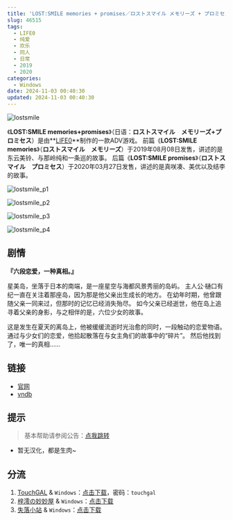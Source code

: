```yaml
---
title: 'LOST:SMILE memories + promises／ロストスマイル メモリーズ + プロミセス／ロッスマ／Rossuma'
slug: 46515
tags:
  - LIFE0
  - 纯爱
  - 欢乐
  - 同人
  - 日常
  - 2019
  - 2020
categories:
  - Windows
date: 2024-11-03 00:40:30
updated: 2024-11-03 00:40:30
---
```


![lostsmile](https://static.saop.cc/vns/img/lostsmile.webp)

《**LOST:SMILE memories+promises**》（日语：**ロストスマイル　メモリーズ+プロミセス**）是由**[LIFE0](https://zh.moegirl.org.cn/LIFE0)**制作的一款ADV游戏。
前篇《**LOST:SMILE memories**》（**ロストスマイル　メモリーズ**）于2019年08月08日发售，讲述的是东云美铃、与那岭纯和一条巡的故事。
后篇《**LOST:SMILE promises**》（**ロストスマイル　プロミセス**）于2020年03月27日发售，讲述的是真咲凑、美优以及结李的故事。

<!-- more -->

![lostsmile_p1](https://static.saop.cc/vns/img/lostsmile_p1.webp)

![lostsmile_p2](https://static.saop.cc/vns/img/lostsmile_p2.webp)

![lostsmile_p3](https://static.saop.cc/vns/img/lostsmile_p3.webp)

![lostsmile_p4](https://static.saop.cc/vns/img/lostsmile_p4.webp)

## 剧情

**『六段恋爱，一种真相。』**

星美岛，坐落于日本的南端，是一座星空与海都风景秀丽的岛屿。
主人公·樋口有纪一直在关注着那座岛，因为那是他父亲出生成长的地方。
在幼年时期，他曾跟随父亲一同来过，但那时的记忆已经消失殆尽。
如今父亲已经逝世，他在岛上追寻着父亲的身影，与之相伴的是，六位少女的故事。

这是发生在夏天的离岛上，他被缓缓流逝时光治愈的同时，一段触动的恋爱物语。
通过与少女们的恋爱，他拾起散落在与女主角们的故事中的“碎片”。
然后他找到了，唯一的真相……

## 链接

- [官网](https://life0.info/lostsmile)
- [vndb](https://vndb.org/v23409)

## 提示

> 基本帮助请参阅公告：[点我跳转](/p/announcement/)

- 暂无汉化，都是生肉~

## 分流

1. [TouchGAL](https://www.touchgal.io/) & `Windows`：[点击下载](https://pan.touchgal.net/s/8Z0qug)，密码：`touchgal`
2. [梓澪の妙妙屋](https://zi0.cc/) & `Windows`：[点击下载](https://zi0.cc/d/%60%E3%80%90%E5%90%88%E9%9B%86%E7%B3%BB%E5%88%97%E3%80%91/%E6%B5%AE%E5%A3%AB%E5%BE%B7galgame%E6%B8%B8%E6%88%8F%E5%90%88%E9%9B%86/%E6%B5%AE%E5%A3%AB%E5%BE%B7galgame%E6%B8%B8%E6%88%8F%E5%90%88%E9%9B%86-1/2020%E5%B9%B43%E6%9C%88/%5B200327%5D%5BLIFE%20ZERO%20LLC%5D%20LOST%EF%BC%9ASMILE%20memories%20%2B%20promises%20Ver.1.09%20(files).rar?sign=Js6ZUxPMNr-FHeSi-qwiKvHU17DyJAttLzNWyLD32LU=:0)
3. [失落小站](https://www.shinnku.com/) & `Windows`：[点击下载](https://www.shinnku.com/api/download/raw1/2020%E5%B9%B43%E6%9C%88/[200327][LIFE%20ZERO%20LLC]%20LOST%E2%80%9B%EF%BC%9ASMILE%20memories%20+%20promises%20Ver.1.09%20(files).rar)
